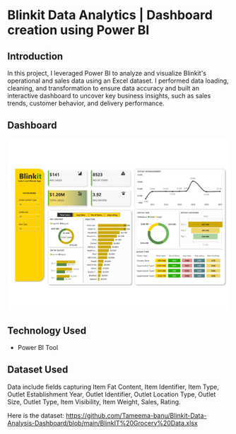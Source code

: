 # Blinkit Data Analytics | Dashboard creation using Power BI

## Introduction
In this project, I leveraged Power BI to analyze and visualize Blinkit's operational and sales data using an Excel dataset. I performed data loading, cleaning, and transformation to ensure data accuracy and built an interactive dashboard to uncover key business insights, such as sales trends, customer behavior, and delivery performance.

## Dashboard
![Dashboard](dashboard.jpg)

## Technology Used
- Power BI Tool

## Dataset Used
Data include fields capturing Item Fat Content, Item Identifier, Item Type, Outlet Establishment Year, Outlet Identifier, Outlet Location Type, Outlet Size, Outlet Type, Item Visibility, Item Weight, Sales, Rating.


Here is the dataset: https://github.com/Tameema-banu/Blinkit-Data-Analysis-Dashboard/blob/main/BlinkIT%20Grocery%20Data.xlsx
  
